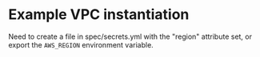 # Example VPC instantiation

Need to create a file in spec/secrets.yml with the "region" attribute set, or
export the `AWS_REGION` environment variable.

